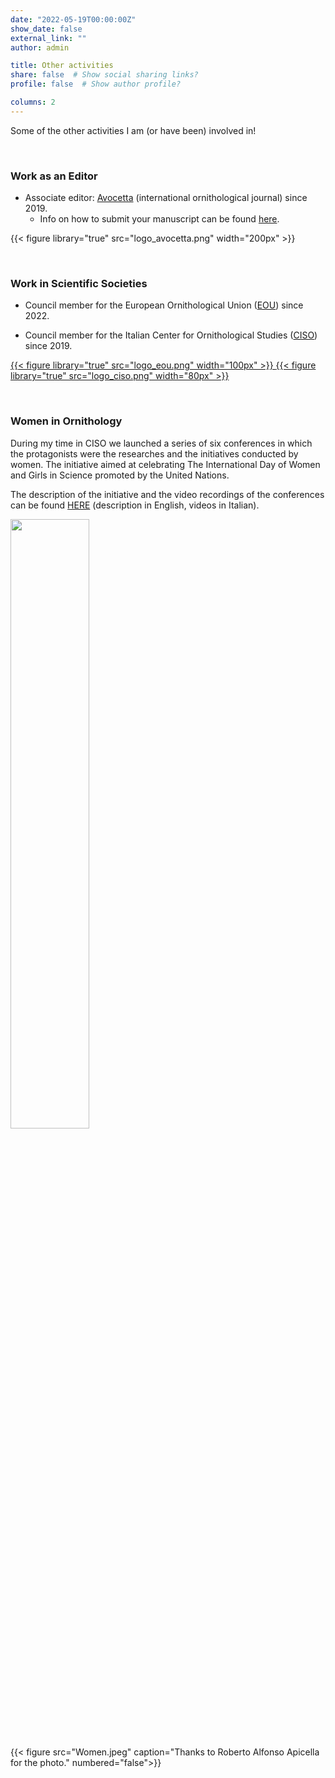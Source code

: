 ```yaml
---
date: "2022-05-19T00:00:00Z"
show_date: false
external_link: ""
author: admin

title: Other activities
share: false  # Show social sharing links?
profile: false  # Show author profile?

columns: 2
---
```



Some of the other activities I am (or have been) involved in!

<p>&nbsp;</p>

### Work as an Editor


- Associate editor: <a href="https://www.avocetta.org/">Avocetta</a> (international ornithological journal) since 2019. 
    - Info on how to submit your manuscript can be found <a href="https://www.avocetta.org/author-guidelines/">here</a>.

{{< figure library="true" src="logo_avocetta.png" width="200px" >}}

<p>&nbsp;</p>

### Work in Scientific Societies

- Council member for the European Ornithological Union (<a href="https://eounion.org/">EOU</a>) since 2022.  



- Council member for the Italian Center for Ornithological Studies (<a href="https://ciso-coi.it/en/">CISO</a>) since 2019.  



<div class="row justify-content-center">
<a href="https://eounion.org/">
{{< figure library="true" src="logo_eou.png" width="100px" >}}
</a>
<a href="https://ciso-coi.it/en/">
{{< figure library="true" src="logo_ciso.png" width="80px" >}}
</a>


</div>



<p>&nbsp;</p>

### Women in Ornithology


During my time in CISO we launched a series of six conferences in which the protagonists were the researches and the initiatives conducted by women. The initiative aimed at celebrating The International Day of Women and Girls in Science promoted by the United Nations.

The description of the initiative and the video recordings of the conferences can be found <a href="https://ciso-coi.it/en/attivita/le-donne-nellornitologia/">HERE</a> (description in English, videos in Italian).



<img src="/media/albums/other/Women.jpeg" alt="" caption="A caption" width="50%"/>

{{< figure src="Women.jpeg" caption="Thanks to Roberto Alfonso Apicella for the photo." numbered="false">}}
